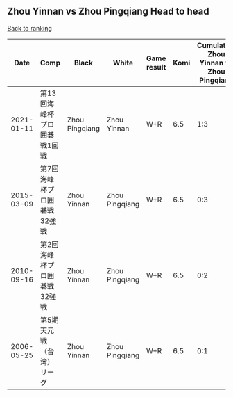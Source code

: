 ## Zhou Yinnan vs Zhou Pingqiang Head to head

[Back to ranking](../../index.md)




| **Date** | **Comp** | **Black** | **White** | **Game result** | **Komi** | **Cumulative Zhou Yinnan vs Zhou Pingqiang** | **Zhou Yinnan streak** | **Zhou Pingqiang streak** | 
| --- | --- | --- | --- | --- | --- | --- | --- | --- |
| 2021-01-11 | 第13回海峰杯プロ囲碁戦1回戦 | Zhou Pingqiang | Zhou Yinnan | W+R | 6.5 | 1:3 | 1 | 0 | 
| 2015-03-09 | 第7回海峰杯プロ囲碁戦32強戦 | Zhou Yinnan | Zhou Pingqiang | W+R | 6.5 | 0:3 | 0 | 3 | 
| 2010-09-16 | 第2回海峰杯プロ囲碁戦32強戦 | Zhou Yinnan | Zhou Pingqiang | W+R | 6.5 | 0:2 | 0 | 2 | 
| 2006-05-25 | 第5期天元戦（台湾）リーグ | Zhou Yinnan | Zhou Pingqiang | W+R | 6.5 | 0:1 | 0 | 1 |




